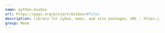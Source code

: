 ```yaml
---
name: python-mixbox
url: https://pypi.org/project/mixbox/#files
description: library for cybox, maec, and stix packages. URL : https://pypi.org/project/mixbox/#files Groups : None
group: None
---
```

